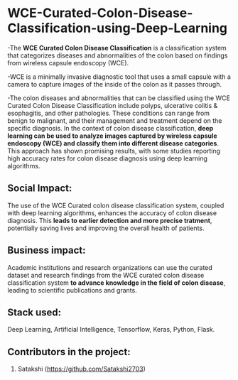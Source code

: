 # WCE-Curated-Colon-Disease-Classification-using-Deep-Learning
-The **WCE Curated Colon Disease Classification** is a classification system that categorizes diseases and abnormalities of the colon based on findings from wireless capsule endoscopy (WCE).

-WCE is a minimally invasive diagnostic tool that uses a small capsule with a camera to capture images of the inside of the colon as it passes through.

-The colon diseases and abnormalities that can be classified using the WCE Curated Colon Disease Classification include polyps, ulcerative colitis & esophagitis, and other pathologies. These conditions can range from benign to malignant, and their management and treatment depend on the specific diagnosis. In the context of colon disease classification, **deep learning can be used to analyze images captured by wireless capsule endoscopy (WCE) and classify them into different disease categories**. This approach has shown promising results, with some studies reporting high accuracy rates for colon disease diagnosis using deep learning algorithms.

## Social Impact: 
The use of the WCE Curated colon disease classification system, coupled with deep learning algorithms, enhances the accuracy of colon disease diagnosis. This **leads to earlier detection and more precise tratment**, potentially saving lives and improving the overall health of patients.

## Business impact: 
Academic institutions and research organizations can use the curated dataset and research findings from the WCE curated colon disease classification system **to advance knowledge in the field of colon disease**, leading to scientific publications and grants.
  
## Stack used: 
Deep Learning, Artificial Intelligence, Tensorflow, Keras, Python, Flask.

## Contributors in the project:
1. Satakshi (https://github.com/Satakshi2703) 
